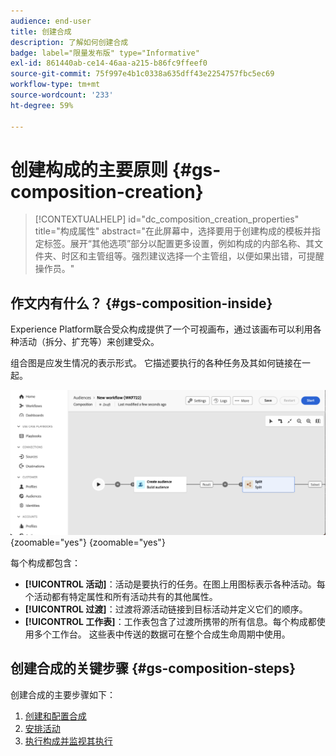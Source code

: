 ```yaml
---
audience: end-user
title: 创建合成
description: 了解如何创建合成
badge: label="限量发布版" type="Informative"
exl-id: 861440ab-ce14-46aa-a215-b86fc9ffeef0
source-git-commit: 75f997e4b1c0338a635dff43e2254757fbc5ec69
workflow-type: tm+mt
source-wordcount: '233'
ht-degree: 59%

---
```


# 创建构成的主要原则 {#gs-composition-creation}

>[!CONTEXTUALHELP]
>id="dc_composition_creation_properties"
>title="构成属性"
>abstract="在此屏幕中，选择要用于创建构成的模板并指定标签。展开“其他选项”部分以配置更多设置，例如构成的内部名称、其文件夹、时区和主管组等。强烈建议选择一个主管组，以便如果出错，可提醒操作员。"

## 作文内有什么？ {#gs-composition-inside}

Experience Platform联合受众构成提供了一个可视画布，通过该画布可以利用各种活动（拆分、扩充等）来创建受众。

组合图是应发生情况的表示形式。 它描述要执行的各种任务及其如何链接在一起。

![](assets/composition-example.png){zoomable="yes"} {zoomable="yes"}

每个构成都包含：

* **[!UICONTROL 活动]**：活动是要执行的任务。在图上用图标表示各种活动。每个活动都有特定属性和所有活动共有的其他属性。
* **[!UICONTROL 过渡]**：过渡将源活动链接到目标活动并定义它们的顺序。
* **[!UICONTROL 工作表]**：工作表包含了过渡所携带的所有信息。每个构成都使用多个工作台。 这些表中传送的数据可在整个合成生命周期中使用。

## 创建合成的关键步骤 {#gs-composition-steps}

创建合成的主要步骤如下：

1. [创建和配置合成](../compositions/create-composition.md)
1. [安排活动](../compositions/orchestrate-activities.md)
1. [执行构成并监视其执行](../compositions/start-monitor-composition.md)

